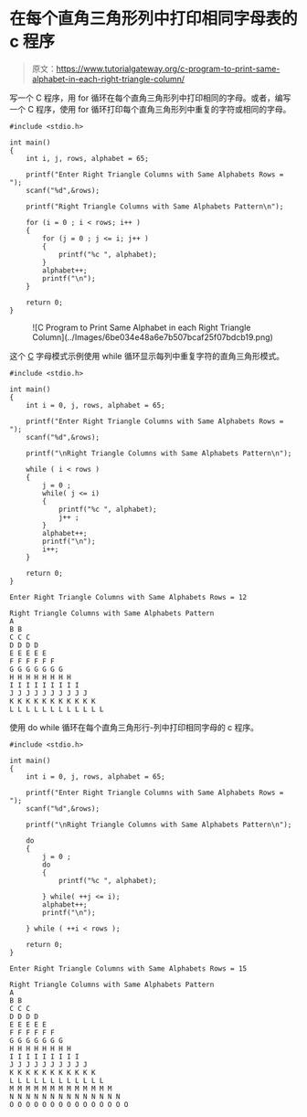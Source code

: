 # 在每个直角三角形列中打印相同字母表的 c 程序

> 原文：<https://www.tutorialgateway.org/c-program-to-print-same-alphabet-in-each-right-triangle-column/>

写一个 C 程序，用 for 循环在每个直角三角形列中打印相同的字母。或者，编写一个 C 程序，使用 for 循环打印每个直角三角形列中重复的字符或相同的字母。

```
#include <stdio.h>

int main()
{
    int i, j, rows, alphabet = 65;

    printf("Enter Right Triangle Columns with Same Alphabets Rows = ");
    scanf("%d",&rows);

    printf("Right Triangle Columns with Same Alphabets Pattern\n"); 

	for (i = 0 ; i < rows; i++ ) 
	{
		for (j = 0 ; j <= i; j++ ) 	
		{
			printf("%c ", alphabet);
		}
		alphabet++;
		printf("\n");
	}

    return 0;
}
```

<figure class="wp-block-image size-large">![C Program to Print Same Alphabet in each Right Triangle Column](../Images/6be034e48a6e7b507bcaf25f07bdcb19.png)</figure>

这个 [C](https://www.tutorialgateway.org/c-programming-examples/) 字母模式示例使用 while 循环显示每列中重复字符的直角三角形模式。

```
#include <stdio.h>

int main()
{
    int i = 0, j, rows, alphabet = 65;

    printf("Enter Right Triangle Columns with Same Alphabets Rows = ");
    scanf("%d",&rows);

    printf("\nRight Triangle Columns with Same Alphabets Pattern\n"); 

	while ( i < rows ) 
	{
		j = 0 ;
		while( j <= i) 	
		{
			printf("%c ", alphabet);
			j++ ;
		}
		alphabet++;
		printf("\n");
		i++;
	}

    return 0;
}
```

```
Enter Right Triangle Columns with Same Alphabets Rows = 12

Right Triangle Columns with Same Alphabets Pattern
A 
B B 
C C C 
D D D D 
E E E E E 
F F F F F F 
G G G G G G G 
H H H H H H H H 
I I I I I I I I I 
J J J J J J J J J J 
K K K K K K K K K K K 
L L L L L L L L L L L L 
```

使用 do while 循环在每个直角三角形行-列中打印相同字母的 c 程序。

```
#include <stdio.h>

int main()
{
    int i = 0, j, rows, alphabet = 65;

    printf("Enter Right Triangle Columns with Same Alphabets Rows = ");
    scanf("%d",&rows);

    printf("\nRight Triangle Columns with Same Alphabets Pattern\n"); 

	do 
	{
		j = 0 ;
		do	
		{
			printf("%c ", alphabet);

		} while( ++j <= i);
		alphabet++;
		printf("\n");

	} while ( ++i < rows );

    return 0;
}
```

```
Enter Right Triangle Columns with Same Alphabets Rows = 15

Right Triangle Columns with Same Alphabets Pattern
A 
B B 
C C C 
D D D D 
E E E E E 
F F F F F F 
G G G G G G G 
H H H H H H H H 
I I I I I I I I I 
J J J J J J J J J J 
K K K K K K K K K K K 
L L L L L L L L L L L L 
M M M M M M M M M M M M M 
N N N N N N N N N N N N N N 
O O O O O O O O O O O O O O O 
```
